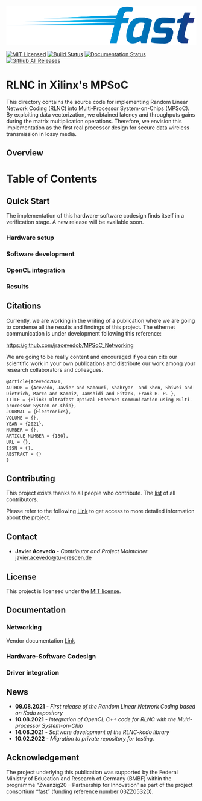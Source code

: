<p align="center">
<img alt="fast_Optics" src="https://github.com/jracevedob/RLNC_MPSoC/blob/main/Logo/fast.png" width="800">
</p>


[![MIT Licensed](https://img.shields.io/github/license/jracevedob/RLNC_MPSoC)](https://github.com/jracevedob/RLNC_MPSoC/blob/main/LICENSE)
[![Build Status](https://github.com//jracevedob/RLNC_MPSoC/actions/workflows/blank.yml/badge.svg)](https://github.com//jracevedob/RLNC_MPSoC/actions)
[![Documentation Status](https://readthedocs.org/projects/post-shannon-sdr/badge/?version=latest)](https://post-shannon-sdr.readthedocs.io/en/latest/?badge=latest)
[![Github All Releases](https://img.shields.io/github/downloads/jracevedob/RLNC_MPSoC/total.svg)]()

# RLNC in Xilinx's MPSoC
This directory contains the source code for implementing Random Linear Network Coding (RLNC) into Multi-Processor System-on-Chips (MPSoC). By exploiting data vectorization, we obtained latency and throughputs gains during the matrix multiplication operations. Therefore, we envision this implementation as the first real processor design for secure data wireless transmission in lossy media. 


## Overview

# Table of Contents

## Quick Start
The implementation of this hardware-software codesign finds itself in a verification stage. A new release will be available soon.

### Hardware setup

### Software development

### OpenCL integration

### Results


## Citations

Currently, we are working in the writing of a publication where we are going to condense all the results and findings of this project. The ethernet communication is under development following this reference:

https://github.com/jracevedob/MPSoC_Networking

We are going to be really content and encouraged if you can cite our scientific work in your own publications 
and distribute our work among your research collaborators and colleagues.

```
@Article{Acevedo2021,
AUTHOR = {Acevedo, Javier and Sabouri, Shahryar  and Shen, Shiwei and Dietrich, Marco and Kambiz, Jamshidi and Fitzek, Frank H. P. },
TITLE = {Blink: Ultrafast Optical Ethernet Communication using Multi-processor System-on-Chip},
JOURNAL = {Electronics},
VOLUME = {},
YEAR = {2021},
NUMBER = {},
ARTICLE-NUMBER = {180},
URL = {},
ISSN = {},
ABSTRACT = {}
}
```

## Contributing

This project exists thanks to all people who contribute.
The [list](./CONTRIBUTORS) of all contributors.

Please refer to the following [Link](https://de.fast-zwanzig20.de/) to get access to more detailed information about the project.

## Contact

* **Javier Acevedo** - *Contributor and Project Maintainer* javier.acevedo@tu-dresden.de

## License

This project is licensed under the [MIT license](./LICENSE).

## Documentation

### Networking
Vendor documentation [Link](https://xilinx-wiki.atlassian.net/wiki/spaces/A/pages/862912682/Networking+in+QEMU)

### Hardware-Software Codesign

### Driver integration

## News

* **09.08.2021** - *First release of the Random Linear Network Coding based on Kodo repository*
* **10.08.2021** - *Integration of OpenCL C++ code for RLNC with the Multi-processor System-on-Chip*
* **14.08.2021** - *Software development of the RLNC-kodo library*
* **10.02.2022** - *Migration to private repository for testing.*


## Acknowledgement

The project underlying this publication was supported by the Federal Ministry of Education and Research of Germany (BMBF) within the programme “Zwanzig20 – Partnership for Innovation” as part of the project consortium “fast” (funding reference number 03ZZ0532D).
